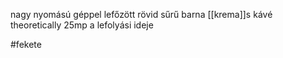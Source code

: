 nagy nyomású géppel lefőzött rövid sűrű barna [[krema]]s kávé
theoretically 25mp a lefolyási ideje

#fekete